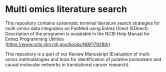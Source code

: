 # Multi omics literature search

This repository contains systematic terminal literature search strategies for multi-omics data integration on PubMed using Entrez Direct (EDirect).
Description of the programm is avaialable in the NCBI Help Manual for Entrez Programming Utilities (https://www.ncbi.nlm.nih.gov/books/NBK179288/).

This repository is a part of our Review Manuskript (Evaluation of multi-omics methodologies and tools for identification of putative biomarkers and causal molecular networks in translational cancer research).

